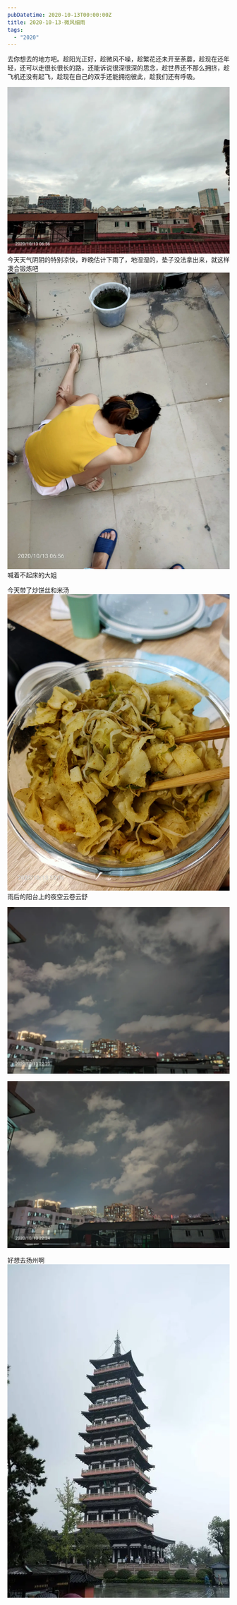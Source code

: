 ```yaml
---
pubDatetime: 2020-10-13T00:00:00Z
title: 2020-10-13-微风细雨
tags:
  - "2020"
---
```


去你想去的地方吧。趁阳光正好，趁微风不噪，趁繁花还未开至荼蘼，趁现在还年轻，还可以走很长很长的路，还能诉说很深很深的思念，趁世界还不那么拥挤，趁飞机还没有起飞，趁现在自己的双手还能拥抱彼此，趁我们还有呼吸。

![](../../img/6904315-447f0c40d7bf20f3.jpg)
今天天气阴阴的特别凉快，昨晚估计下雨了，地湿湿的，垫子没法拿出来，就这样凑合锻炼吧
![](../../img/6904315-f9f3f2a45ed1301d.jpg)
喊着不起床的大姐

今天带了炒饼丝和米汤 ![](../../img/6904315-5ad979a307875d5d.jpg)
雨后的阳台上的夜空云卷云舒

![](../../img/6904315-86847f21c027d89f.jpg)

![](../../img/6904315-4d4f3a8a94b2edd5.jpg)




好想去扬州啊
![e1a7b202010101837266352_1800_500.jpeg](../../img/6904315-0d5cef9ce58aa4e4.jpeg?imageMogr2/auto-orient/strip%7CimageView2/2/w/1240)

